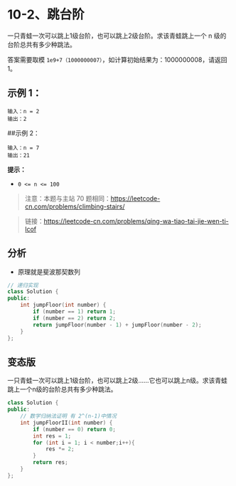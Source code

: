 # 10-2、跳台阶
一只青蛙一次可以跳上1级台阶，也可以跳上2级台阶。求该青蛙跳上一个 n 级的台阶总共有多少种跳法。

答案需要取模 `1e9+7（1000000007）`，如计算初始结果为：1000000008，请返回 1。

## 示例 1：
```
输入：n = 2
输出：2
```
##示例 2：
```
输入：n = 7
输出：21
```
**提示：**
- `0 <= n <= 100`
> 注意：本题与主站 70 题相同：https://leetcode-cn.com/problems/climbing-stairs/

> 链接：https://leetcode-cn.com/problems/qing-wa-tiao-tai-jie-wen-ti-lcof

## 分析
- 原理就是斐波那契数列

```c++
// 递归实现
class Solution {
public:
    int jumpFloor(int number) {
        if (number == 1) return 1;
        if (number == 2) return 2;
        return jumpFloor(number - 1) + jumpFloor(number - 2);
    }
};
```

## 变态版
一只青蛙一次可以跳上1级台阶，也可以跳上2级……它也可以跳上n级。求该青蛙跳上一个n级的台阶总共有多少种跳法。

```C++
class Solution {
public:
    // 数学归纳法证明 有 2^(n-1)中情况
    int jumpFloorII(int number) {
        if (number == 0) return 0;
        int res = 1;
        for (int i = 1; i < number;i++){
            res *= 2;
        }
        return res;
    }
};

```